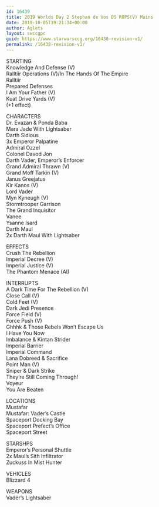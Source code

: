 ```yaml
---
id: 16439
title: 2019 Worlds Day 2 Stephan de Vos DS ROPS(V) Mains
date: 2019-10-05T19:21:34+00:00
author: Aglets
layout: swccgpc
guid: https://www.starwarsccg.org/16438-revision-v1/
permalink: /16438-revision-v1/
---
```

STARTING  
Knowledge And Defense (V)  
Ralltiir Operations (V)/In The Hands Of The Empire  
Ralltiir  
Prepared Defenses  
I Am Your Father (V)  
Kuat Drive Yards (V)  
(+1 effect)

CHARACTERS  
Dr. Evazan & Ponda Baba  
Mara Jade With Lightsaber  
Darth Sidious  
3x Emperor Palpatine  
Admiral Ozzel  
Colonel Davod Jon  
Darth Vader, Emperor&#8217;s Enforcer  
Grand Admiral Thrawn (V)  
Grand Moff Tarkin (V)  
Janus Greejatus  
Kir Kanos (V)  
Lord Vader  
Myn Kyneugh (V)  
Stormtrooper Garrison  
The Grand Inquisitor  
Vanee  
Ysanne Isard  
Darth Maul  
2x Darth Maul With Lightsaber

EFFECTS  
Crush The Rebellion  
Imperial Decree (V)  
Imperial Justice (V)  
The Phantom Menace (AI)

INTERRUPTS  
A Dark Time For The Rebellion (V)  
Close Call (V)  
Cold Feet (V)  
Dark Jedi Presence  
Force Field (V)  
Force Push (V)  
Ghhhk & Those Rebels Won&#8217;t Escape Us  
I Have You Now  
Imbalance & Kintan Strider  
Imperial Barrier  
Imperial Command  
Lana Dobreed & Sacrifice  
Point Man (V)  
Sniper & Dark Strike  
They&#8217;re Still Coming Through!  
Voyeur  
You Are Beaten

LOCATIONS  
Mustafar  
Mustafar: Vader&#8217;s Castle  
Spaceport Docking Bay  
Spaceport Prefect&#8217;s Office  
Spaceport Street

STARSHPS  
Emperor&#8217;s Personal Shuttle  
2x Maul&#8217;s Sith Infiltrator  
Zuckuss In Mist Hunter

VEHICLES  
Blizzard 4

WEAPONS  
Vader&#8217;s Lightsaber